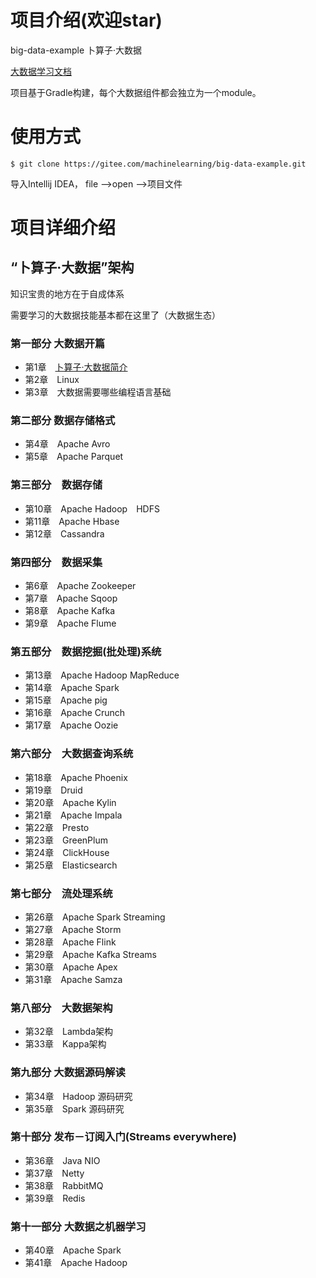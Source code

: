 # 项目介绍(欢迎star)

big-data-example 卜算子·大数据

[大数据学习文档](https://github.com/lycheeman/big-data)

项目基于Gradle构建，每个大数据组件都会独立为一个module。

# 使用方式
```
$ git clone https://gitee.com/machinelearning/big-data-example.git
```

导入Intellij IDEA， file -->open -->项目文件

# 项目详细介绍

## “卜算子·大数据”架构

知识宝贵的地方在于自成体系

需要学习的大数据技能基本都在这里了（大数据生态）

### 第一部分 大数据开篇
- 第1章　[卜算子·大数据简介](./chapter1/1.卜算子·大数据简介.md)
- 第2章　Linux
- 第3章　大数据需要哪些编程语言基础

### 第二部分 数据存储格式
- 第4章　Apache Avro
- 第5章　Apache Parquet

### 第三部分　数据存储
- 第10章　Apache Hadoop　HDFS
- 第11章　Apache Hbase
- 第12章　Cassandra

### 第四部分　数据采集
- 第6章　Apache Zookeeper
- 第7章　Apache Sqoop
- 第8章　Apache Kafka
- 第9章　Apache Flume


### 第五部分　数据挖掘(批处理)系统
- 第13章　Apache Hadoop MapReduce
- 第14章　Apache Spark
- 第15章　Apache pig
- 第16章　Apache Crunch
- 第17章　Apache Oozie

### 第六部分　大数据查询系统
- 第18章　Apache Phoenix
- 第19章　Druid
- 第20章　Apache Kylin
- 第21章　Apache Impala
- 第22章　Presto
- 第23章　GreenPlum
- 第24章　ClickHouse
- 第25章　Elasticsearch

### 第七部分　流处理系统
- 第26章　Apache Spark Streaming
- 第27章　Apache Storm
- 第28章　Apache Flink
- 第29章　Apache Kafka Streams
- 第30章　Apache Apex
- 第31章　Apache Samza

### 第八部分　大数据架构
- 第32章　Lambda架构
- 第33章　Kappa架构

### 第九部分 大数据源码解读
- 第34章　Hadoop 源码研究
- 第35章　Spark 源码研究

### 第十部分 发布－订阅入门(Streams everywhere)
- 第36章　Java NIO
- 第37章　Netty
- 第38章　RabbitMQ
- 第39章　Redis

### 第十一部分 大数据之机器学习
- 第40章　Apache Spark
- 第41章　Apache Hadoop
